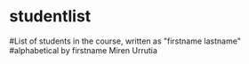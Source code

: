 # studentlist
#List of students in the course, written as "firstname lastname"
#alphabetical by firstname
Miren Urrutia
